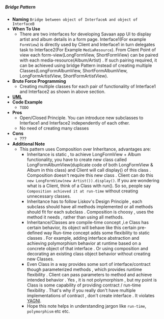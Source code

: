 ##### Bridge Pattern
- **Naming** `Bridge between object of InterfaceA and object of InterfaceB`
- **When To Use**
    - There are two interfaces for developing Savaan app UI to display artist and album details in a form page.
     Interface1(For example `FormView`) is directly used by Client and Interface1 in turn delegates task to Interface2(For Example `MediaResource`). From Client Point of view each form-view(LongFormView, ShortFormView) can be paired with each media-resource(Album/Artist) . If such pairing required, it can be achieved using bridge Pattern instead of creating multiple Classes(LongFormAlbumView, ShortFormAlbumView, LongFormArtistView, ShortFormArtistView).
- **Brute Force Programming**
    - Creating multiple classes for each pair of functionality of Interface1 and Interface2 as shown in above section.
- [**UML**](UML.puml)
- **Code Example**
    - `TODO`
- **Pros**
    - Open/Closed Principle. You can introduce new subclasses to Interface1 and Interface2 independently of each other.
    - No need of creating many classes
- **Cons**
    - ???
- **Additional Note**
    - This pattern uses Composition over Inheritance, advantages are:
        - Inheritance is static , to achieve LongFormView + Album functionality, you have to create new class called LongFormAlbumView(duplicate code of both LongFormView & Album in this class) and Client will call display() of this class .
        Composition doesn't require this new class . Client can do this `new LongFormView(new Artist()).display()`. If you are wondering what is a Client, think of a Class with run(). So so, people say `Composition achieved it at run-time` without creating unnecessary classes.
        - Inheritance has to follow Liskov's Design Principle , each subclass should have all methods implemented or all methods should fit for each subclass . Composition is choosy , uses the method it needs , rather than using all methods.
        -  Inheritance/Classes are compile-time concept ,i.e Class has certain behavior, its object will behave like this certain pre-defined way
        Run-time concept adds some flexibility to static classes . For example, adding interface abstraction and achieving polymorphism behavior at runtime based on a concrete object of that interface . Or using composition and decorating an existing class object behavior without creating new Classes.
        - Even Class in a way provides some sort of interface/contract though parameterized methods , which provides runtime flexibility . Client can pass parameters to method and achieve intended behavior . Yes , it is not polymorphism , but my point is Class is some capability of providing contract / run-time flexibility . That's why if you really don't have multiple implementations of contract , don't create interface . It violates [YAGNI](https://en.wikipedia.org/wiki/You_aren%27t_gonna_need_it#:~:text=%22You%20aren't%20gonna%20need,add%20functionality%20until%20deemed%20necessary).  
        - Hope this note helps in understanding jargon like `run-time`, `polymorphism` etc etc.